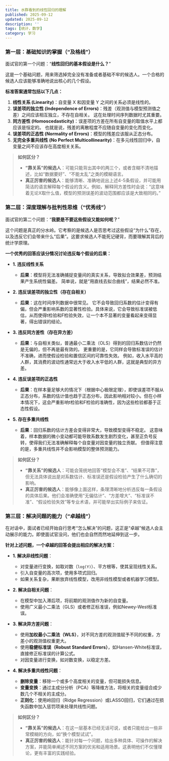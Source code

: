 ```yaml
---
title: 水群看到的线性回归的理解
published: 2025-09-12
updated: 2025-09-12
description: ''
tags: [统计，数学]
category: 学习
---
```


### 第一层：基础知识的掌握（“及格线”）

面试官的第一个问题：“**线性回归的基本假设是什么？**”

这是一个基础问题，用来筛选掉完全没有准备或者基础不牢的候选人。一个合格的候选人应该能够准确地说出核心的几个假设。

**标准答案通常包括以下几点：**

1.  **线性关系 (Linearity)**：自变量 X 和因变量 Y 之间的关系必须是线性的。
2.  **误差项的独立性 (Independence of Errors)**：残差（观测值与模型预测值之差）之间应该相互独立，不存在自相关。 这在处理时间序列数据时尤其重要。
3.  **同方差性 (Homoscedasticity)**：误差项的方差在所有自变量的取值水平上都应该是恒定的。 也就是说，残差的离散程度不应随自变量的变化而变化。
4.  **误差项的正态性 (Normality of Errors)**：模型的残差应该服从正态分布。
5.  **无完全多重共线性 (No Perfect Multicollinearity)**：在多元线性回归中，自变量之间不应该存在高度相关关系。

> **如何区分？**
>
> *   **“靠关系”的候选人**：可能只能背出其中的两三个，或者含糊不清地描述，比如“数据要好”、“不能太乱”之类的模糊语言。
> *   **真正厉害的候选人**：能够清晰、准确地说出上述4-5条假设，并可能用简洁的语言解释每个假设的含义。例如，解释同方差性时会说：“这意味着无论X取什么值，模型的预测误差的波动范围都应该是大致相同的。”

### 第二层：深度理解与批判性思维（“优秀线”）

面试官的第二个问题：“**我要是不要这些假设又能如何呢？**”

这个问题是真正的分水岭。它考察的是候选人是否思考过这些假设“为什么”存在，以及违反它们会带来什么“后果”。这要求候选人不能死记硬背，而要理解其背后的统计学原理。

**一个优秀的回答应该分情况讨论违反每个假设的后果：**

*   **1. 违反线性关系**
    *   **后果**：模型将无法准确捕捉变量间的真实关系，导致拟合效果差，预测结果产生系统性偏差。 简单说，就是“用直线去拟合曲线”，结果必然不准。

*   **2. 违反误差项的独立性（存在自相关）**
    *   **后果**：这在时间序列数据中很常见。 它不会导致回归系数的估计变得有偏，但会严重影响系数的显著性检验。具体来说，它会导致标准误被低估，从而使得t检验和F检验失效，让一个本不显著的变量看起来变得显著，得出错误的结论。

*   **3. 违反同方差性（存在异方差）**
    *   **后果**：与自相关类似，普通最小二乘法（OLS）得到的回归系数估计仍然是无偏的，但不再是最有效的。 更重要的是，它同样会导致标准误的估计不准确，进而使假设检验和置信区间的可靠性失效。 例如，收入水平高的人群，其消费的波动性通常远大于收入水平低的人群，这就是典型的异方差。

*   **4. 违反误差项的正态性**
    *   **后果**：在样本量足够大的情况下（根据中心极限定理），即使误差项不服从正态分布，系数的估计值也趋于正态分布，因此影响相对较小。但在小样本情况下，这会严重影响t检验和F检验的准确性，因为这些检验都基于正态性假设。

*   **5. 存在多重共线性**
    *   **后果**：回归系数的估计方差会变得非常大，导致模型变得不稳定。 这意味着，样本数据的微小变动都可能导致系数发生剧烈变化，甚至正负号反转，使得我们无法准确解释每个自变量对因变量的独立贡献。 但值得注意的是，多重共线性并不会影响模型的整体预测能力。

> **如何区分？**
>
> *   **“靠关系”的候选人**：可能会笼统地回答“模型会不准”、“结果不可靠”，但无法具体说出是对系数估计、标准误还是假设检验产生了什么确切的影响。
> *   **真正厉害的候选人**：能够像上面这样，条理清晰地分析违反每一条假设的具体后果。他们会准确使用“无偏估计”、“方差增大”、“标准误不准”、“假设检验失效”等专业术语，并可能举出实际例子来佐证。

### 第三层：解决问题的能力（“卓越线”）

在对话中，面试者已经开始自行思考“怎么解决”的问题，这正是“卓越”候选人会主动展示的能力。即使面试官没问，他们也会自然而然地延伸到这一步。

**针对上述问题，一个卓越的回答会提出相应的解决方案：**

*   **1. 解决非线性问题**：
    *   对变量进行变换，如取对数（`log(Y)`）、平方根等，使其呈现线性关系。
    *   引入自变量的高次项，使用多项式回归。
    *   如果关系复杂，果断放弃线性模型，改用非线性模型或者机器学习模型。

*   **2. 解决自相关问题**：
    *   在模型中加入滞后项，将前期的观测值作为新的自变量。
    *   使用广义最小二乘法（GLS）或者修正标准误，例如Newey-West标准误。

*   **3. 解决异方差问题**：
    *   使用**加权最小二乘法（WLS）**，对不同方差的观测值赋予不同的权重，方差小的观测值权重更大。
    *   使用**稳健标准误（Robust Standard Errors）**，如Hansen-White标准误，直接修正标准误的计算公式。
    *   对因变量进行变换，如对数变换，以稳定方差。

*   **4. 解决多重共线性问题**：
    *   **删除变量**：移除一个或多个高度相关的变量，但可能损失信息。
    *   **变量变换**：通过主成分分析（PCA）等降维方法，将相关的变量组合成少数几个不相关的主成分。
    *   **正则化**：使用岭回归（Ridge Regression）或LASSO回归，它们通过在损失函数中加入惩罚项来处理共线性问题。

> **如何区分？**
>
> *   **“靠关系”的候选人**：在这一层基本已经无话可说，或者只能给出一些非常模糊的方向，如“换个模型试试”。
> *   **真正厉害的候选人**：能针对每一个问题，给出多种具体、可操作的解决方案，并能简单阐述不同方案的优劣和适用场景。这表明他们不仅懂理论，更有丰富的实践经验。